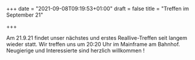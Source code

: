 +++
date = "2021-09-08T09:19:53+01:00"
draft = false
title = "Treffen im September 21"

+++

Am 21.9.21 findet unser nächstes und erstes Reallive-Treffen seit langem wieder statt.
Wir treffen uns um 20:20 Uhr im Mainframe am Bahnhof. <br>
Neugierige und Interessierte sind herzlich willkommen !
